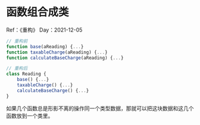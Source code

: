 # 函数组合成类

Ref：《重构》
Day：2021-12-05

```javascript
// 重构前
function base(aReading) {...}
function taxableCharge(aReading) {...} 
function calculateBaseCharge(aReading) {...}

// 重构后
class Reading { 
    base() {...}  
    taxableCharge() {...}   
    calculateBaseCharge() {...}
}
```

如果几个函数总是形影不离的操作同一个类型数据，那就可以把这块数据和这几个函数放到一个类里。
